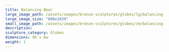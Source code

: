 ```yaml
---
title: Balancing Bear
large_image_path: /assets/images/bronze-sculptures/globes/lg/balancing-bear.jpg
large_image_size: "800x1039"
small_image_path: /assets/images/bronze-sculptures/globes/sm/balancing-bear.jpg
description:
sculpture_category: Globes
dimensions: 9h x 6w
weight: 1
---
```


